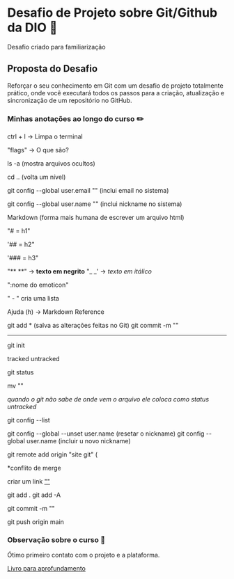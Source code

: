 # Desafio de Projeto sobre Git/Github da DIO :thinking:
Desafio criado para familiarização

## Proposta do Desafio
Reforçar o seu conhecimento em Git com um desafio de projeto totalmente prático, onde você executará todos os passos para a criação, atualização e sincronização de um repositório no GitHub.

### Minhas anotações ao longo do curso :pencil2:

ctrl + l -> Limpa o terminal 

"flags" -> O que são?

ls -a (mostra arquivos ocultos)

cd .. (volta um nível)

git config --global user.email "" (inclui email no sistema)

git config --global user.name "" (inclui nickname no sistema)

Markdown (forma mais humana de escrever um arquivo html)

"# = h1"

'## = h2"

'### = h3"

"** **" -> **texto em negrito**
"_ _' -> _texto em itálico_

":nome do emoticon"

" - " cria uma lista

Ajuda (h) -> Markdown Reference 

git add * (salva as alterações feitas no Git)
git commit -m ""


----------------------------------------

git init 

tracked
untracked

git status

mv "" 

_quando o git não sabe de onde vem o arquivo ele coloca como status untracked_


git  config  --list

git config --global --unset user.name (resetar o nickname)
git config --global user.name (incluir u novo nickname)

git remote add origin "site git" (

*conflito de merge

criar um link [""](link)

git add .
git add -A

git commit -m ""

git push origin main 

### Observação sobre o curso 📖
Ótimo primeiro contato com o projeto e a plataforma.

[Livro para aprofundamento](https://www.casadocodigo.com.br/pages/sumario-git-github)
